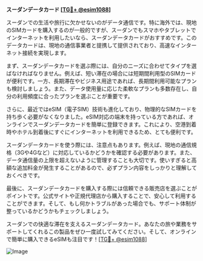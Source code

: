 **スーダンデータカード [[TG💪+ @esim1088](https://t.me/s/esim1088)]**

スーダンでの生活や旅行に欠かせないのがデータ通信です。特に海外では、現地のSIMカードを購入するのが一般的ですが、スーダンでもスマホやタブレットでインターネットを利用したいなら、スーダンデータカードがおすすめです。このデータカードは、現地の通信事業者と提携して提供されており、高速なインターネット接続を実現します。

まず、スーダンデータカードを選ぶ際には、自分のニーズに合わせてタイプを選ばなければなりません。例えば、短い滞在の場合には短期間利用型のSIMカードが便利です。一方、長期滞在やビジネス用途であれば、長期間利用可能なプランも検討しましょう。また、データ使用量に応じた柔軟なプランも多数存在し、自分の利用頻度に合ったプランを選ぶことが重要です。

さらに、最近ではeSIM（電子SIM）技術も進化しており、物理的なSIMカードを持ち歩く必要がなくなりました。eSIM対応の端末を持っている方であれば、オンラインでスーダンデータカードを簡単に登録できます。これにより、空港到着時やホテル到着後にすぐにインターネットを利用できるため、とても便利です。

スーダンデータカードを使う際には、注意点もあります。例えば、現地の通信規格（3Gや4Gなど）に対応しているかどうかを確認する必要があります。また、データ通信量の上限を超えないように管理することも大切です。使いすぎると高額な追加料金が発生することがあるので、必ずプラン内容をしっかりと理解しておくべきです。

最後に、スーダンデータカードを購入する際には信頼できる販売店を選ぶことがポイントです。公式サイトや正規代理店から購入することで、安心して利用することができます。そして、もし何かトラブルがあった場合でも、サポート体制が整っているかどうかもチェックしましょう。

スーダンでの快適な滞在を支えるスーダンデータカード。あなたの旅や業務をサポートしてくれるこの製品をぜひ一度試してみてください。そして、オンラインで簡単に購入できるeSIMも注目です！[[TG💪+ @esim1088](https://t.me/s/esim1088)]

![Image](https://i.postimg.cc/Y0z9fWf4/image.png)